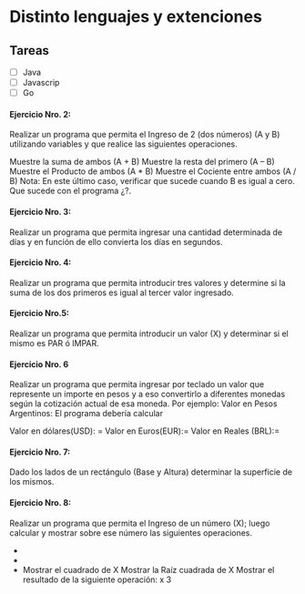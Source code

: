 # Distinto lenguajes y extenciones

## Tareas

- [ ] Java
- [ ] Javascrip
- [ ] Go

#### Ejercicio Nro. 2:

Realizar un programa que permita el Ingreso de 2 (dos números) (A y B) utilizando
variables y que realice las siguientes operaciones.

Muestre la suma de ambos (A + B)
Muestre la resta del primero (A – B)
Muestre el Producto de ambos (A \* B)
Muestre el Cociente entre ambos (A / B)
Nota: En este último caso, verificar que sucede cuando B es igual a cero. Que sucede
con el programa ¿?.

#### Ejercicio Nro. 3:

Realizar un programa que permita ingresar una cantidad determinada de días y en función
de ello convierta los días en segundos.

#### Ejercicio Nro. 4:

Realizar un programa que permita introducir tres valores y determine si la suma de los dos
primeros es igual al tercer valor ingresado.

#### Ejercicio Nro.5:

Realizar un programa que permita introducir un valor (X) y determinar si el mismo es PAR
ó IMPAR.

#### Ejercicio Nro. 6

Realizar un programa que permita ingresar por teclado un valor que represente un importe en pesos y a eso convertirlo a diferentes monedas según la cotización actual de esa moneda.
Por ejemplo:
Valor en Pesos Argentinos:
El programa debería calcular

Valor en dólares(USD): =
Valor en Euros(EUR):=
Valor en Reales (BRL):=

#### Ejercicio Nro. 7:

Dado los lados de un rectángulo (Base y Altura) determinar la superficie de los mismos.

#### Ejercicio Nro. 8:

Realizar un programa que permita el Ingreso de un número (X); luego calcular y mostrar
sobre ese número las siguientes operaciones.

-
-
- Mostrar el cuadrado de X
  Mostrar la Raíz cuadrada de X
  Mostrar el resultado de la siguiente operación: x 3
